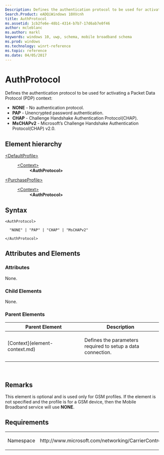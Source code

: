 ```yaml
---
Description: Defines the authentication protocol to be used for activating a Packet Data Protocol (PDP) context:
Search.Product: eADQiWindows 10XVcnh
title: AuthProtocol
ms.assetid: 1cb2fe6e-48b1-4314-b7b7-17d6ab7e0f46
author: mcleblanc
ms.author: markl
keywords: windows 10, uwp, schema, mobile broadband schema
ms.prod: windows
ms.technology: winrt-reference
ms.topic: reference
ms.date: 04/05/2017
---
```


# AuthProtocol


Defines the authentication protocol to be used for activating a Packet Data Protocol (PDP) context:

-   **NONE** - No authentication protocol.
-   **PAP** - Unencrypted password authentication.
-   **CHAP** - Challenge Handshake Authentication Protocol(CHAP).
-   **MsCHAPv2** - Microsoft’s Challenge Handshake Authentication Protocol(CHAP) v2.0.

## Element hierarchy

<dl>
<dt><a href="element-defaultprofile.md">&lt;DefaultProfile&gt;</a></dt>
<dd>
<dl>
<dt><a href="element-context.md">&lt;Context&gt;</a></dt>
<dd><b>&lt;AuthProtocol&gt;</b></dd>
</dl>
</dd>
</dl>
<dl>
<dt><a href="element-purchaseprofile.md">&lt;PurchaseProfile&gt;</a></dt>
<dd>
<dl>
<dt><a href="element-1-context.md">&lt;Context&gt;</a></dt>
<dd><b>&lt;AuthProtocol&gt;</b></dd>
</dl>
</dd>
</dl>

## Syntax

``` syntax
<AuthProtocol>

  "NONE" | "PAP" | "CHAP" | "MsCHAPv2"

</AuthProtocol>
```

## Attributes and Elements


### Attributes

None.

### Child Elements

None.

### Parent Elements

<table>
<colgroup>
<col width="50%" />
<col width="50%" />
</colgroup>
<thead>
<tr class="header">
<th>Parent Element</th>
<th>Description</th>
</tr>
</thead>
<tbody>
<tr class="odd">
<td>[Context](element-context.md)</td>
<td><p>Defines the parameters required to setup a data connection.</p></td>
</tr>
</tbody>
</table>

 

## Remarks

This element is optional and is used only for GSM profiles. If the element is not specified and the profile is for a GSM device, then the Mobile Broadband service will use **NONE**.

## Requirements

<table>
<colgroup>
<col width="50%" />
<col width="50%" />
</colgroup>
<tbody>
<tr class="odd">
<td><p>Namespace</p></td>
<td><p>http://www.microsoft.com/networking/CarrierControl/WWAN/v1</p></td>
</tr>
</tbody>
</table>

 

 



